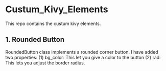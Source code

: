 # Custum_Kivy_Elements
This repo contains the custum kivy elements. 

## 1. Rounded Button
  RoundedButton class implements a rounded corner button. I have added two properties:
    (1) bg_color: This let you give a color to the button
    (2) rad: This lets you adjust the border radius.

  
